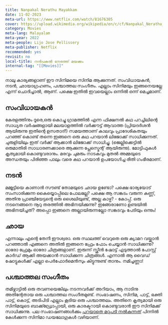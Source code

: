 ```yaml
---
title: Nanpakal Nerathu Mayakkam
date: 11-02-2023
meta-url: https://www.netflix.com/watch/81676305
cover: https://upload.wikimedia.org/wikipedia/en/c/cf/Nanpakal_Nerathu_Mayakkam_Title.jpeg
category: Movies
meta-lang: Malayalam
meta-year: 2022
meta-people: Lijo Jose Pellissery
meta-publisher: Netflix
recommended: yes
revisit: no
local-title: നൻപകൽ നേരത്ത് മയക്കം
internal-tag: "[[Movies]]"
---
```



നാലു കാര്യങ്ങളാണ് ഈ സിനിമയെ സിനിമ ആക്കുന്നത്. സംവിധായകൻ, നടൻ, ഛായാഗ്രഹണം, പശ്ചാത്തല സംഗീതം. എല്ലാം സിനിമയും ഇങ്ങനെയല്ലേ എന്ന് ചൊദിച്ചാൽ, ആണ്. പക്ഷെ ഇതിൽ ഇവയെല്ലാം ഒന്നിൽ ഒന്ന് മെച്ചമാണ്. 

## സംവിധായകൻ 
കേരളത്തിനും ദൂരെ,ഒരു കൊച്ചു ഗ്രാമത്തിൽ എന്ന ഫിക്ഷനൽ കഥ പറച്ചിലിന്റെ സാധ്യത വർഷങ്ങളായി മലയാളത്തിൽ വർക്കൗട്ട് ആവാത്ത (പ്രിയദർശൻ ആയിരുന്നു ഇതിന്റെ ഉസതാദ്!) സമയത്താണ് കാലവും പ്രാദേശികതയും പറഞ്ഞ് കൊണ്ട് തന്നെ ഇങ്ങനെ ഒരു കഥ പറയാൻ ലിജോക്ക് സാധിക്കുന്നത്. ചുരുളിയിലും ഇത് വർക്ക് ആക്കാൻ ലിജോക്ക് സാധിച്ചു. (ജെല്ലിക്കെട്ടിൽ ഒരുമാതിരി സാധാരണക്കാരെ ആക്കുന്ന പ്ലേസ്മെന്റ് ആയിരുന്നു). മോട്ടിഫുകൾ കൃത്യമായി കൊണ്ടുവരാനും. മരവും ചുമരും നാടകവും മുതൽ അമ്മയുടെ അന്ധതയും പിരിഞ്ഞ പാലും വരെ കഥ പറയാൻ ഉപയോഗിച്ച രീതി ഗംഭീരമാണ്. 

## നടൻ 
മമ്മൂട്ടിയെ കാണാൻ സൗണ്ട് തോമയുടെ ഛായ ഉണ്ടോ? പക്ഷെ ഭാര്യയോട് സംസാരിക്കുന്ന കൈയ്യൊപ്പിലെ പോലല്ലേ? പക്ഷെ ആ സങ്കടം വരുന്ന കണ്ണ്, അതിനു പ്രാഞ്ചിയേട്ടന്റെ ഒരു ശൈലിയുണ്ട്, അല്ല കാഴ്ച? - കോപ്പ്. ഒരു നടനെങ്ങനെ നൂറു തരത്തിൽ അഭിനയിക്കുന്നു? ഇങ്ങേരാണോ ഉണ്ടയിൽ അഭിനയിച്ചത്? അപ്പൊ ഇങ്ങനെ അല്ലായിരുന്നല്ലോ സങ്കടവും പേടിയും ഒന്നും! 

## ഛായ 
എന്നാലും എന്റെ തേനീ ഈശ്വരാ. ഒരു സ്ഥലത്ത് വെറുതെ ഒരു ക്യാമറ വയ്ക്കാൻ പറഞ്ഞാൽ എങ്ങനെ അതിൽ ഇങ്ങനെ ഫ്രേം ഫോം ചെയ്യാൻ സാധിക്കുന്നു? ഓരോ ഫ്രേമും ഓരോ ചിത്രങ്ങളാണ്. ഇരുന്ന് സ്ക്രീൻ ഷോട്ട് എടുത്താൽ പോസ്റ്റ് കാർഡ് ആക്കി അയക്കാൻ സാധിക്കുന്ന ചിത്രങ്ങൾ. എന്നാൽ ആ വൈഡ് ഷോട്ടുകൾക്ക് എല്ലാ പെർഫോർമെൻസും കിട്ടുന്നുണ്ട് താനും. നമിച്ചണ്ണാ!

## പശ്ചാത്തല സംഗീതം
തമിഴ്നാട്ടിൽ ഒരു തവണയെങ്കിലും നടന്നവർക്ക് അറിയാം, ആ നാടിനു അതിന്റേതായ ഒരു പശ്ചാത്തല സംഗീതമുണ്ട്. സംഭാഷണം, സിനിമ, പാട്ട്, ഭക്തി പാട്ട്, കൊട്ട്, അടിപിടി എല്ലാം കൂടിയ ഒരു പശ്ചാത്തലം. അതിനെ കൃത്യമായി ഒരു സിനിമയുടെ ബാക്ക്ഡ്രോപ്പായി, ഒരു കാരക്ടറായി കൊണ്ടുവരാൻ ഈ സിനിമക്ക് സാധിക്കുന്നു. പല സംഭാഷണങ്ങൾക്കും [പറയാതെ മറുപടി നൽകുന്നത്](https://m3dbcafe.com/article/nanpakal-nerathu-mayakkam-review) പിന്നിൽ കേൾക്കുന്ന സിനിമാ ഡയലോഗുകൾ വഴിയാണ്.